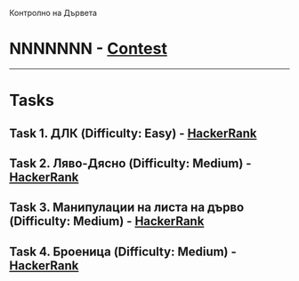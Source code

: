 Контролно на Дървета
# NNNNNNN - [Contest](<https://www.hackerrank.com/contests/test4-sda-/challenges>)

---

# Tasks

## Task 1. ДЛК (Difficulty: Easy) - [HackerRank](<https://www.hackerrank.com/contests/test4-sda-/challenges/challenge-1691>)

## Task 2. Ляво-Дясно (Difficulty: Medium) - [HackerRank](<https://www.hackerrank.com/contests/test4-sda-/challenges/left-right-2>)

## Task 3. Mанипулации на листа на дърво (Difficulty: Medium) - [HackerRank](<https://www.hackerrank.com/contests/test4-sda-/challenges/challenge-1692>)

## Task 4. Броеница (Difficulty: Medium) - [HackerRank](<https://www.hackerrank.com/contests/test4-sda-/challenges/challenge-1693>)

